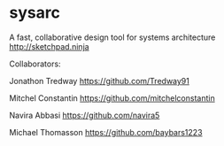 # sysarc
A fast, collaborative design tool for systems architecture
http://sketchpad.ninja

Collaborators:

Jonathon Tredway
https://github.com/Tredway91

Mitchel Constantin
https://github.com/mitchelconstantin

Navira Abbasi
https://github.com/navira5

Michael Thomasson
https://github.com/baybars1223
